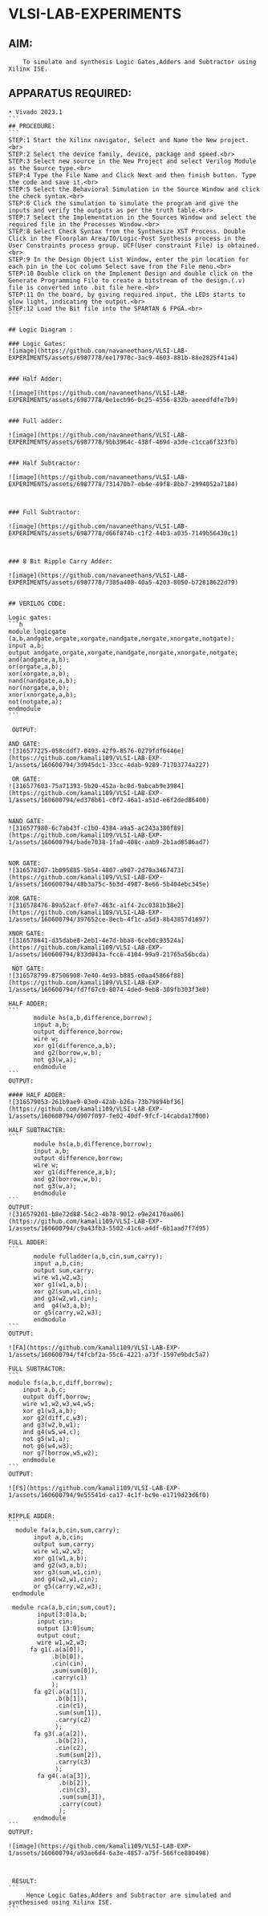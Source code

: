 # VLSI-LAB-EXPERIMENTS
## AIM: 
```
    To simulate and synthesis Logic Gates,Adders and Subtractor using Xilinx ISE.
```
## APPARATUS REQUIRED:
````
• Vivado 2023.1
```
## PROCEDURE:
```
STEP:1 Start the Xilinx navigator, Select and Name the New project.<br>
STEP:2 Select the device family, device, package and speed.<br>
STEP:3 Select new source in the New Project and select Verilog Module as the Source type.<br>
STEP:4 Type the File Name and Click Next and then finish button. Type the code and save it.<br>
STEP:5 Select the Behavioral Simulation in the Source Window and click the check syntax.<br>
STEP:6 Click the simulation to simulate the program and give the inputs and verify the outputs as per the truth table.<br>
STEP:7 Select the Implementation in the Sources Window and select the required file in the Processes Window.<br>
STEP:8 Select Check Syntax from the Synthesize XST Process. Double Click in the Floorplan Area/IO/Logic-Post Synthesis process in the User Constraints process group. UCF(User constraint File) is obtained.<br>
STEP:9 In the Design Object List Window, enter the pin location for each pin in the Loc column Select save from the File menu.<br>
STEP:10 Double click on the Implement Design and double click on the Generate Programming File to create a bitstream of the design.(.v) file is converted into .bit file here.<br>
STEP:11 On the board, by giving required input, the LEDs starts to glow light, indicating the output.<br>
STEP:12 Load the Bit file into the SPARTAN 6 FPGA.<br>
```

## Logic Diagram :

### Logic Gates:
![image](https://github.com/navaneethans/VLSI-LAB-EXPERIMENTS/assets/6987778/ee17970c-3ac9-4603-881b-88e2825f41a4)


### Half Adder:

![image](https://github.com/navaneethans/VLSI-LAB-EXPERIMENTS/assets/6987778/0e1ecb96-0c25-4556-832b-aeeedfdfe7b9)


### Full adder:

![image](https://github.com/navaneethans/VLSI-LAB-EXPERIMENTS/assets/6987778/9bb3964c-438f-469d-a3de-c1cca6f323fb)


### Half Subtractor:

![image](https://github.com/navaneethans/VLSI-LAB-EXPERIMENTS/assets/6987778/731470b7-eb4e-49f8-8bb7-2994052a7184)



### Full Subtractor:

![image](https://github.com/navaneethans/VLSI-LAB-EXPERIMENTS/assets/6987778/d66f874b-c1f2-44b3-a035-7149b56430c1)



### 8 Bit Ripple Carry Adder:

![image](https://github.com/navaneethans/VLSI-LAB-EXPERIMENTS/assets/6987778/7385a408-40a5-4203-8050-b72818622d79)


## VERILOG CODE:

Logic gates:
```h
module logicgate (a,b,andgate,orgate,xorgate,nandgate,norgate,xnorgate,notgate);
input a,b;  
output andgate,orgate,xorgate,nandgate,norgate,xnorgate,notgate;
and(andgate,a,b);
or(orgate,a,b);
xor(xorgate,a,b);
nand(nandgate,a,b); 
nor(norgate,a,b);
xnor(xnorgate,a,b);
not(notgate,a);
endmodule
```

 OUTPUT:

AND GATE:
![316577225-058cddf7-0493-42f9-8576-0279fdf6446e](https://github.com/kamali109/VLSI-LAB-EXP-1/assets/160600794/3d945dc1-33cc-4dab-9289-71703774a227)

 OR GATE:
![316577603-75a71393-5b20-452a-bc0d-9abcab9e3984](https://github.com/kamali109/VLSI-LAB-EXP-1/assets/160600794/ed376b61-c0f2-46a1-a51d-e6f2ded86400)


NAND GATE:
![316577980-6c7ab43f-c1b0-4384-a9a5-ac243a380f89](https://github.com/kamali109/VLSI-LAB-EXP-1/assets/160600794/bade7038-1fa0-408c-aab9-2b1ad8586ad7)


NOR GATE:
![316578307-1b095885-5b54-4807-a907-2d70a3467473](https://github.com/kamali109/VLSI-LAB-EXP-1/assets/160600794/48b3a75c-5b3d-4987-8e66-5b404ebc345e)

XOR GATE:
![316578476-89a52acf-0fe7-463c-a1f4-2cc0381b38e2](https://github.com/kamali109/VLSI-LAB-EXP-1/assets/160600794/397652ce-8ecb-4f1c-a5d3-8b43857d1697)

XNOR GATE:
![316578641-d35dabe8-2eb1-4e7d-bba8-6ceb0c93524a](https://github.com/kamali109/VLSI-LAB-EXP-1/assets/160600794/833d043a-fcc6-4104-99a9-21765a56bcda)

 NOT GATE:
![316578799-87506908-7e40-4e93-b885-e0aa45866f88](https://github.com/kamali109/VLSI-LAB-EXP-1/assets/160600794/fd7f67c0-8074-4ded-9eb8-309fb303f3e0)

HALF ADDER:
```
       module hs(a,b,difference,borrow);
       input a,b;
       output difference,borrow;
       wire w;
       xor g1(difference,a,b);
       and g2(borrow,w,b);
       not g3(w,a);
       endmodule
```
OUTPUT:

#### HALF ADDER:
![316579053-261b9ae9-03e0-42ab-b26a-73b79894bf36](https://github.com/kamali109/VLSI-LAB-EXP-1/assets/160600794/d907f097-fe02-40df-9fcf-14cabda17000)

HALF SUBTRACTER:
```
       module hs(a,b,difference,borrow);
       input a,b;
       output difference,borrow;
       wire w;
       xor g1(difference,a,b);
       and g2(borrow,w,b);
       not g3(w,a);
       endmodule
```
OUTPUT:
![316579201-b8e72d88-54c2-4b78-9012-e9e24170aa06](https://github.com/kamali109/VLSI-LAB-EXP-1/assets/160600794/c9a43fb3-5502-41c6-a4df-6b1aad7f7d95)

FULL ADDER:
```
       module fulladder(a,b,cin,sum,carry);
       input a,b,cin;
       output sum,carry;
       wire w1,w2,w3;
       xor g1(w1,a,b);
       xor g2(sum,w1,cin);
       and g3(w2,w1,cin);
       and  g4(w3,a,b);
       or g5(carry,w2,w3);
       endmodule
```
OUTPUT:

![FA](https://github.com/kamali109/VLSI-LAB-EXP-1/assets/160600794/f4fcbf2a-55c6-4221-a73f-1597e9bdc5a7)

FULL SUBTRACTOR:
```
module fs(a,b,c,diff,borrow);
    input a,b,c;
    output diff,borrow;
    wire w1,w2,w3,w4,w5;
    xor g1(w3,a,b);
    xor g2(diff,c,w3);
    and g3(w2,b,w1);
    and g4(w5,w4,c);
    not g5(w1,a);
    not g6(w4,w3);
    nor g7(borrow,w5,w2);
    endmodule
```
OUTPUT: 

![FS](https://github.com/kamali109/VLSI-LAB-EXP-1/assets/160600794/9e55541d-ca17-4c1f-bc9e-e1719d23d6f0)


RIPPLE ADDER:
```
  module fa(a,b,cin,sum,carry);
       input a,b,cin;
       output sum,carry;
       wire w1,w2,w3;
       xor g1(w1,a,b);
       and g2(w3,a,b);
       xor g3(sum,w1,cin);
       and g4(w2,w1,cin);
       or g5(carry,w2,w3);
 endmodule
 
 module rca(a,b,cin,sum,cout);
        input[3:0]a,b;
        input cin;
        output [3:0]sum;
        output cout;
        wire w1,w2,w3;
      fa g1(.a(a[0]),
            .b(b[0]),
            .cin(cin),
            .sum(sum[0]),
            .carry(c1)
            );
       fa g2(.a(a[1]),
             .b(b[1]),
             .cin(c1),
             .sum(sum[1]),
             .carry(c2)
             );
       fa g3(.a(a[2]),
             .b(b[2]),
             .cin(c2),
             .sum(sum[2]),
             .carry(c3)
             );
        fa g4(.a(a[3]),
              .b(b[2]),
              .cin(c3),
              .sum(sum[3]),
              .carry(cout)
              );
       endmodule
```
OUTPUT:

![image](https://github.com/kamali109/VLSI-LAB-EXP-1/assets/160600794/a93ae6d4-6a3e-4857-a75f-566fce880498)



 RESULT:
```
     Hence Logic Gates,Adders and Subtractor are simulated and synthesised using Xilinx ISE.
```
